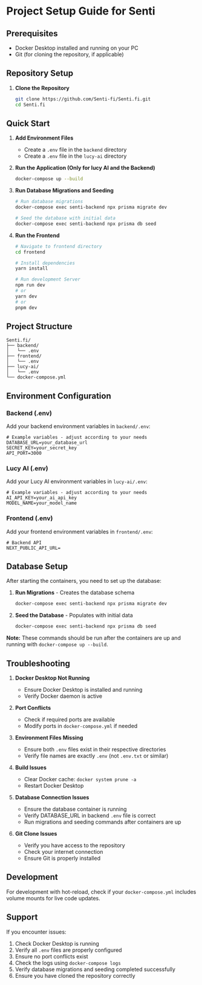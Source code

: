 # Project Setup Guide for Senti

## Prerequisites
- Docker Desktop installed and running on your PC
- Git (for cloning the repository, if applicable)

## Repository Setup

1. **Clone the Repository**
   ```bash
   git clone https://github.com/Senti-fi/Senti.fi.git
   cd Senti.fi
   ```

## Quick Start

1. **Add Environment Files**
   - Create a `.env` file in the `backend` directory
   - Create a `.env` file in the `lucy-ai` directory

2. **Run the Application (Only for lucy AI and the Backend)**
   ```bash
   docker-compose up --build
   ```

3. **Run Database Migrations and Seeding**
   ```bash
   # Run database migrations
   docker-compose exec senti-backend npx prisma migrate dev

   # Seed the database with initial data
   docker-compose exec senti-backend npx prisma db seed
   ```

4. **Run the Frontend**
   ```bash
   # Navigate to frontend directory
   cd frontend

   # Install dependencies
   yarn install

   # Run development Server
   npm run dev
   # or
   yarn dev
   # or
   pnpm dev
   ```

## Project Structure
```
Senti.fi/
├── backend/
│   └── .env
├── frontend/
│   └── .env
├── lucy-ai/
│   └── .env
└── docker-compose.yml
```

## Environment Configuration

### Backend (.env)
Add your backend environment variables in `backend/.env`:
```env
# Example variables - adjust according to your needs
DATABASE_URL=your_database_url
SECRET_KEY=your_secret_key
API_PORT=3000
```

### Lucy AI (.env)
Add your Lucy AI environment variables in `lucy-ai/.env`:
```env
# Example variables - adjust according to your needs
AI_API_KEY=your_ai_api_key
MODEL_NAME=your_model_name
```

### Frontend (.env)
Add your frontend environment variables in `frontend/.env`:
```env
# Backend API
NEXT_PUBLIC_API_URL=
```

## Database Setup

After starting the containers, you need to set up the database:

1. **Run Migrations** - Creates the database schema
   ```bash
   docker-compose exec senti-backend npx prisma migrate dev
   ```

2. **Seed the Database** - Populates with initial data
   ```bash
   docker-compose exec senti-backend npx prisma db seed
   ```

**Note:** These commands should be run after the containers are up and running with `docker-compose up --build`.

## Troubleshooting

1. **Docker Desktop Not Running**
   - Ensure Docker Desktop is installed and running
   - Verify Docker daemon is active

2. **Port Conflicts**
   - Check if required ports are available
   - Modify ports in `docker-compose.yml` if needed

3. **Environment Files Missing**
   - Ensure both `.env` files exist in their respective directories
   - Verify file names are exactly `.env` (not `.env.txt` or similar)

4. **Build Issues**
   - Clear Docker cache: `docker system prune -a`
   - Restart Docker Desktop

5. **Database Connection Issues**
   - Ensure the database container is running
   - Verify DATABASE_URL in backend `.env` file is correct
   - Run migrations and seeding commands after containers are up

6. **Git Clone Issues**
   - Verify you have access to the repository
   - Check your internet connection
   - Ensure Git is properly installed

## Development

For development with hot-reload, check if your `docker-compose.yml` includes volume mounts for live code updates.

## Support

If you encounter issues:
1. Check Docker Desktop is running
2. Verify all `.env` files are properly configured
3. Ensure no port conflicts exist
4. Check the logs using `docker-compose logs`
5. Verify database migrations and seeding completed successfully
6. Ensure you have cloned the repository correctly